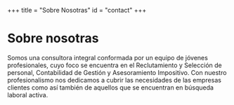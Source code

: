 +++
title = "Sobre Nosotras"
id = "contact"
+++

# Sobre nosotras

Somos una consultora integral conformada por un equipo de jóvenes profesionales, cuyo foco se encuentra en el Reclutamiento y Selección de personal, Contabilidad de Gestión y Asesoramiento Impositivo. Con nuestro profesionalismo nos dedicamos a cubrir las necesidades de las empresas clientes como así también de aquellos que se encuentran en búsqueda laboral activa.
